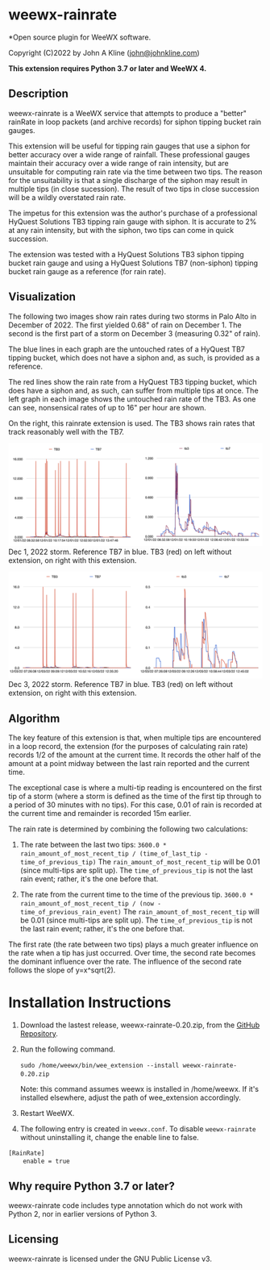 # weewx-rainrate
*Open source plugin for WeeWX software.

Copyright (C)2022 by John A Kline (john@johnkline.com)

**This extension requires Python 3.7 or later and WeeWX 4.**


## Description

weewx-rainrate is a WeeWX service that attempts to produce a
"better" rainRate in loop packets (and archive records) for
siphon tipping bucket rain gauges.

This extension will be useful for tipping
rain gauges that use a siphon for better accuracy over a wide
range of rainfall.  These professional gauges maintain their
accuracy over a wide range of rain intensity, but are
unsuitable for computing rain rate via the time
between two tips.  The reason for the unsuitability is that
a single discharge of the siphon may result in multiple tips
(in close sucession).  The result of two tips in close
succession will be a wildly overstated rain rate.

The impetus for this extension was the author's purchase of a
professional HyQuest Solutions TB3 tipping rain gauge with
siphon.  It is accurate to 2% at any rain intensity, but with
the siphon, two tips can come in quick succession.

The extension was tested with a HyQuest Solutions TB3 siphon
tipping bucket rain gauge and using a HyQuest Solutions TB7 (non-siphon)
tipping bucket rain gauge as a reference (for rain rate).

## Visualization

The following two images show rain rates during two storms in Palo Alto in
December of 2022.  The first yielded 0.68" of rain on December 1.
The second is the first part of a storm on December 3 (measuring 0.32" of rain).

The blue lines in each graph are the untouched rates of a HyQuest TB7 tipping bucket, which does not have a siphon and, as such, is provided as a reference.

The red lines show the rain rate from a HyQuest TB3 tipping bucket, which does have a siphon and, as such, can suffer from multiple tips at once.
The left graph in each image shows the untouched rain rate of the TB3.  As one
can see, nonsensical rates of up to 16" per hour are shown.

On the right, this rainrate extension is used. The TB3 shows rain rates that track reasonably well with the TB7.

![Dec 1, 2022 storm](Dec1BeforeAndAfter.png)
Dec 1, 2022 storm.  Reference TB7 in blue.  TB3 (red) on left without extension, on right with this extension.

![Dec 3, 2022 storm](Dec3BeforeAndAfter.png)
Dec 3, 2022 storm.  Reference TB7 in blue.  TB3 (red) on left without extension, on right with this extension.

## Algorithm

The key feature of this extension is that, when multiple tips are encountered in a loop record, the extension (for the purposes of calculating rain rate) records 1/2 of the amount at the current time.  It records the other half of the amount at a point midway between the last rain reported and the current time.

The exceptional case is where a multi-tip reading is encountered on the first tip of a storm (where a storm is defined as the time of the first tip through to a period of 30 minutes with no tips).  For this case, 0.01 of rain is recorded at the current time and remainder is recorded 15m earlier.

The rain rate is determined by combining the following two calculations:

1. The rate between the last two tips:
`3600.0 * rain_amount_of_most_recent_tip / (time_of_last_tip - time_of_previous_tip)`
The `rain_amount_of_most_recent_tip` will be 0.01 (since
multi-tips are split up).  The `time_of_previous_tip` is not the last rain
event; rather, it's the one before that.

1. The rate from the current time to the time of the previous tip.
`3600.0 * rain_amount_of_most_recent_tip / (now - time_of_previous_rain_event)`
The `rain_amount_of_most_recent_tip` will be 0.01 (since
multi-tips are split up).  The `time_of_previous_tip` is not the last rain
event; rather, it's the one before that.

The first rate (the rate between two tips) plays a much greater influence on the rate
when a tip has just occurred.  Over time, the second rate becomes the dominant influence
over the rate.  The influence of the second rate follows the slope of y=x^sqrt(2).

# Installation Instructions

1. Download the lastest release, weewx-rainrate-0.20.zip, from the
   [GitHub Repository](https://github.com/chaunceygardiner/weewx-rainrate).

1. Run the following command.

   `sudo /home/weewx/bin/wee_extension --install weewx-rainrate-0.20.zip`

   Note: this command assumes weewx is installed in /home/weewx.  If it's installed
   elsewhere, adjust the path of wee_extension accordingly.

1. Restart WeeWX.

1. The following entry is created in `weewx.conf`.  To disable `weewx-rainrate` without
   uninstalling it, change the enable line to false.
```
[RainRate]
    enable = true
```

## Why require Python 3.7 or later?

weewx-rainrate code includes type annotation which do not work with Python 2, nor in
earlier versions of Python 3.

## Licensing

weewx-rainrate is licensed under the GNU Public License v3.
